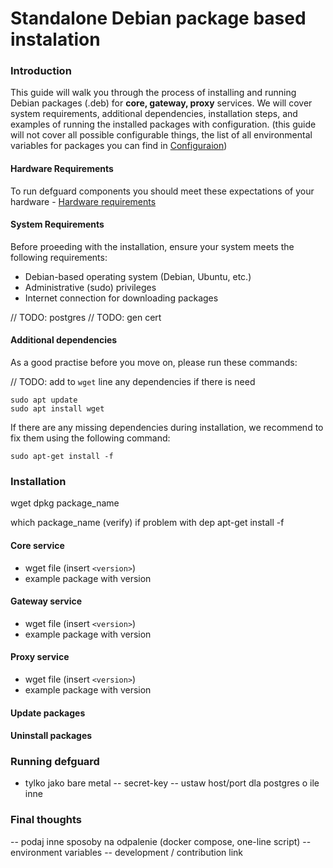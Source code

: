 # Standalone Debian package based instalation

### Introduction

This guide will walk you through the process of installing and running Debian packages (.deb) for **core, gateway, proxy** services. We will cover system requirements, additional dependencies, installation steps, and examples of running the installed packages with configuration. (this guide will not cover all possible configurable things, the list of all environmental variables for packages you can find in [Configuraion](https://defguard.gitbook.io/defguard/admin-and-features/setting-up-your-instance/configuration))

#### Hardware Requirements

To run defguard components you should meet these expectations of your hardware - [Hardware requirements](https://defguard.gitbook.io/defguard/admin-and-features/setting-up-your-instance)

#### System Requirements

Before proeeding with the installation, ensure your system meets the following requirements:

* Debian-based operating system (Debian, Ubuntu, etc.)
* Administrative (sudo) privileges
* Internet connection for downloading packages

// TODO: postgres 
// TODO: gen cert

#### Additional dependencies

As a good practise before you move on, please run these commands:

// TODO: add to `wget` line any dependencies if there is need 
```
sudo apt update 
sudo apt install wget
```

If there are any missing dependencies during installation, we recommend to fix them using the following command:

```
sudo apt-get install -f
```

### Installation 
wget
dpkg package_name

which package_name (verify)
if problem with dep apt-get install -f

#### Core service

- wget file (insert `<version>`)
- example package with version

#### Gateway service

- wget file (insert `<version>`)
- example package with version

#### Proxy service

- wget file (insert `<version>`)
- example package with version

#### Update packages

#### Uninstall packages

### Running defguard

- tylko jako bare metal 
-- secret-key
-- ustaw host/port dla postgres o ile inne

### Final thoughts

-- podaj inne sposoby na odpalenie (docker compose, one-line script)
-- environment variables
-- development / contribution link

